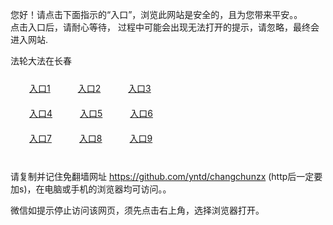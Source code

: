 您好！请点击下面指示的“入口”，浏览此网站是安全的，且为您带来平安。。 <br/>
点击入口后，请耐心等待， 过程中可能会出现无法打开的提示，请忽略，最终会进入网站. </br>

法轮大法在长春<br/>
<div style="padding:10px"><a style="margin:20px" target="_blank" href="https://d143jye4eqx1nd.cloudfront.net/2Qpsp?cgxxp" id="ccLink1" rel="nofollow">入口1</a> <a target="_blank" style="margin:20px" href="https://d2hbb5v5nrq3r4.cloudfront.net/2Qpsp?fwclcyof" id="ccLink2" rel="nofollow">入口2</a> <a style="margin:20px" target="_blank" href="https://d1hfno515jmr9s.cloudfront.net/2Qpsp?fhmivt" id="ccLink3" rel="nofollow">入口3</a></div>

<div style="padding:10px" ><a style="margin:20px" target="_blank" href="https://d143jye4eqx1nd.cloudfront.net/2Qpsp?cgxxp" id="ccLink4" rel="nofollow">入口4</a> <a style="margin:20px" href="https://d2hbb5v5nrq3r4.cloudfront.net/2Qpsp?fwclcyof" target="_blank" id="ccLink5" rel="nofollow">入口5</a> <a style="margin:20px" href="https://d1hfno515jmr9s.cloudfront.net/2Qpsp?fhmivt" target="_blank" id="ccLink6" rel="nofollow">入口6</a></div>

<div style="padding:10px"><a style="margin:20px" target="_blank" href="https://d143jye4eqx1nd.cloudfront.net/2Qpsp?cgxxp" id="ccLink7" rel="nofollow">入口7</a> <a style="margin:20px" href="https://d2hbb5v5nrq3r4.cloudfront.net/2Qpsp?fwclcyof" target="_blank" id="ccLink8" rel="nofollow">入口8</a> <a style="margin:20px" target="_blank" href="https://d1hfno515jmr9s.cloudfront.net/2Qpsp?fhmivt" id="ccLink9" rel="nofollow">入口9</a></div>

<br/>



请复制并记住免翻墙网址 https://github.com/yntd/changchunzx (http后一定要加s)，在电脑或手机的浏览器均可访问。。<br/>

微信如提示停止访问该网页，须先点击右上角，选择浏览器打开。

